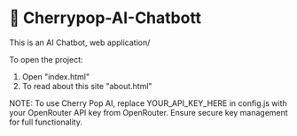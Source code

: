 # 🍒 Cherrypop-AI-Chatbott
This is an AI Chatbot, web application/

To open the project:
1. Open "index.html"
2. To read about this site "about.html"

NOTE:
To use Cherry Pop AI, replace YOUR_API_KEY_HERE in config.js
with your OpenRouter API key from OpenRouter. Ensure secure
key management for full functionality.
